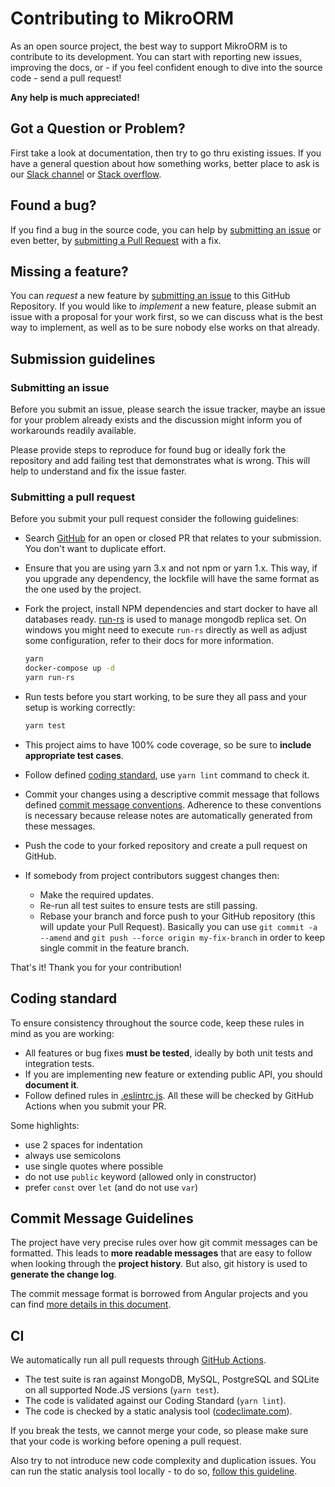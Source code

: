 # Contributing to MikroORM

As an open source project, the best way to support MikroORM is to contribute to its development. 
You can start with reporting new issues, improving the docs, or - if you feel confident enough
to dive into the source code - send a pull request!

**Any help is much appreciated!**

## Got a Question or Problem?

First take a look at documentation, then try to go thru existing issues. If you have a general 
question about how something works, better place to ask is our 
[Slack channel](https://join.slack.com/t/mikroorm/shared_invite/enQtNTM1ODYzMzM4MDk3LWM4ZDExMjU5ZDhmNjA2MmM3MWMwZmExNjhhNDdiYTMwNWM0MGY5ZTE3ZjkyZTMzOWExNDgyYmMzNDE1NDI5NjA)
or [Stack overflow](https://stackoverflow.com/tags/mikro-orm/). 

## Found a bug?

If you find a bug in the source code, you can help by [submitting an issue](https://github.com/mikro-orm/mikro-orm/issues/new)
or even better, by [submitting a Pull Request](https://github.com/mikro-orm/mikro-orm/pulls) with a fix.

## Missing a feature?

You can *request* a new feature by [submitting an issue](https://github.com/mikro-orm/mikro-orm/issues/new) to this GitHub 
Repository. If you would like to *implement* a new feature, please submit an issue with a proposal for your work first, 
so we can discuss what is the best way to implement, as well as to be sure nobody else works on that already.

## Submission guidelines

### Submitting an issue

Before you submit an issue, please search the issue tracker, maybe an issue for your problem already exists and the discussion 
might inform you of workarounds readily available.

Please provide steps to reproduce for found bug or ideally fork the repository and add failing test that demonstrates what 
is wrong. This will help to understand and fix the issue faster.

### Submitting a pull request

Before you submit your pull request consider the following guidelines:

- Search [GitHub](https://github.com/mikro-orm/mikro-orm/pulls) for an open or closed PR
  that relates to your submission. You don't want to duplicate effort.

- Ensure that you are using yarn 3.x and not npm or yarn 1.x. This way, if you upgrade any dependency, 
  the lockfile will have the same format as the one used by the project.

- Fork the project, install NPM dependencies and start docker to have all databases ready.
  [run-rs](https://www.npmjs.com/package/run-rs) is used to manage mongodb replica set.
  On windows you might need to execute `run-rs` directly as well as adjust some configuration,
  refer to their docs for more information. 

    ```sh
    yarn
    docker-compose up -d
    yarn run-rs
    ```

- Run tests before you start working, to be sure they all pass and your setup is working correctly:

     ```sh
     yarn test
     ```

- This project aims to have 100% code coverage, so be sure to **include appropriate test cases**.
- Follow defined [coding standard](#coding-standard), use `yarn lint` command to check it.
- Commit your changes using a descriptive commit message that follows defined [commit message conventions](#commit). 
  Adherence to these conventions is necessary because release notes are automatically generated from these messages.
- Push the code to your forked repository and create a pull request on GitHub.
- If somebody from project contributors suggest changes then:
  - Make the required updates.
  - Re-run all test suites to ensure tests are still passing.
  - Rebase your branch and force push to your GitHub repository (this will update your Pull Request). Basically you can 
    use `git commit -a --amend` and `git push --force origin my-fix-branch` in order to keep single commit in the feature 
    branch.

That's it! Thank you for your contribution!

## <a name="coding-standard"></a> Coding standard

To ensure consistency throughout the source code, keep these rules in mind as you are working:

- All features or bug fixes **must be tested**, ideally by both unit tests and integration tests.
- If you are implementing new feature or extending public API, you should **document it**.
- Follow defined rules in [.eslintrc.js](.eslintrc.js). All these will be checked by GitHub Actions 
  when you submit your PR.

Some highlights:

- use 2 spaces for indentation
- always use semicolons
- use single quotes where possible
- do not use `public` keyword (allowed only in constructor)
- prefer `const` over `let` (and do not use `var`)

## Commit Message Guidelines

The project have very precise rules over how git commit messages can be formatted. This leads to 
**more readable messages** that are easy to follow when looking through the **project history**.
But also, git history is used to **generate the change log**.

The commit message format is borrowed from Angular projects and you can find 
[more details in this document][commit-message-format]. 

## CI

We automatically run all pull requests through [GitHub Actions](https://github.com/mikro-orm/mikro-orm/actions).

- The test suite is ran against MongoDB, MySQL, PostgreSQL and SQLite on all supported Node.JS versions (`yarn test`).
- The code is validated against our Coding Standard (`yarn lint`).
- The code is checked by a static analysis tool ([codeclimate.com](https://codeclimate.com/github/mikro-orm/mikro-orm)).

If you break the tests, we cannot merge your code, so please make sure that your code is working before opening a pull request.

Also try to not introduce new code complexity and duplication issues. You can run the 
static analysis tool locally - to do so, [follow this guideline][code-climate-guide].

[commit-message-format]: https://docs.google.com/document/d/1QrDFcIiPjSLDn3EL15IJygNPiHORgU1_OOAqWjiDU5Y/edit#
[code-climate-guide]: https://github.com/codeclimate/codeclimate/blob/master/README.md
